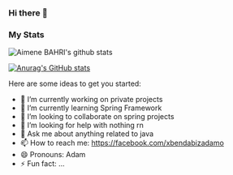 ### Hi there 👋


### My Stats
<!--
**BendabizAdam/BendabizAdam** is a ✨ _special_ ✨ repository because its `README.md` (this file) appears on your GitHub profile. -->


  <img align="center" src="https://github-readme-stats.vercel.app/api?username=BendabizAdam&show_icons=true&theme=dracula&line_height=27" alt="Aimene BAHRI's github stats"/>

[![Anurag's GitHub stats](https://github-readme-stats.vercel.app/api?username=BendabizAdam)](https://github.com/anuraghazra/github-readme-stats)


Here are some ideas to get you started:

- 🔭 I’m currently working on private projects
- 🌱 I’m currently learning Spring Framework
- 👯 I’m looking to collaborate on spring projects
- 🤔 I’m looking for help with nothing rn
- 💬 Ask me about anything related to java
- 📫 How to reach me: https://facebook.com/xbendabizadamo
- 😄 Pronouns: Adam
- ⚡ Fun fact: ...
